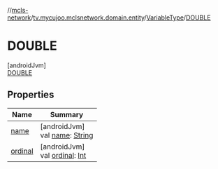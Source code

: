 //[mcls-network](../../../../index.md)/[tv.mycujoo.mclsnetwork.domain.entity](../../index.md)/[VariableType](../index.md)/[DOUBLE](index.md)

# DOUBLE

[androidJvm]\
[DOUBLE](index.md)

## Properties

| Name | Summary |
|---|---|
| [name](../../../tv.mycujoo.mclsnetwork.network.socket/-b-f-f-r-t-listener/-b-f-f-rt-message/-d-e-b-u-g/index.md#-372974862%2FProperties%2F234995373) | [androidJvm]<br>val [name](../../../tv.mycujoo.mclsnetwork.network.socket/-b-f-f-r-t-listener/-b-f-f-rt-message/-d-e-b-u-g/index.md#-372974862%2FProperties%2F234995373): [String](https://kotlinlang.org/api/latest/jvm/stdlib/kotlin/-string/index.html) |
| [ordinal](../../../tv.mycujoo.mclsnetwork.network.socket/-b-f-f-r-t-listener/-b-f-f-rt-message/-d-e-b-u-g/index.md#-739389684%2FProperties%2F234995373) | [androidJvm]<br>val [ordinal](../../../tv.mycujoo.mclsnetwork.network.socket/-b-f-f-r-t-listener/-b-f-f-rt-message/-d-e-b-u-g/index.md#-739389684%2FProperties%2F234995373): [Int](https://kotlinlang.org/api/latest/jvm/stdlib/kotlin/-int/index.html) |
